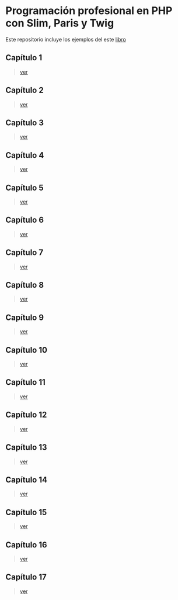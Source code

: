 # Programación profesional en PHP con Slim, Paris y Twig

Este repositorio incluye los ejemplos del este [libro](http://www.marcombo.com/El-gran-libro-de-programacion-php-profesional-con-slim_paris-y-twig_isbn9788426721600.html)

## Capítulo 1

> [ver](https://github.com/jlaso/book-spt-code/tree/master/capitulo-01)

## Capítulo 2

> [ver](https://github.com/jlaso/book-spt-code/tree/master/capitulo-02)

## Capítulo 3

> [ver](https://github.com/jlaso/book-spt-code/tree/master/capitulo-03)

## Capítulo 4

> [ver](https://github.com/jlaso/book-spt-code/tree/master/capitulo-04)

## Capítulo 5

> [ver](https://github.com/jlaso/book-spt-code/tree/master/capitulo-05)

## Capítulo 6

> [ver](https://github.com/jlaso/book-spt-code/tree/master/capitulo-06)

## Capítulo 7

> [ver](https://github.com/jlaso/book-spt-code-conflict-test)

## Capítulo 8

> [ver](https://github.com/jlaso/book-spt-code/tree/master/capitulo-08)

## Capítulo 9

> [ver](https://github.com/jlaso/book-spt-code/tree/master/capitulo-09)

## Capítulo 10

> [ver](https://github.com/jlaso/book-spt-code/tree/master/capitulo-10)

## Capítulo 11

> [ver](https://github.com/jlaso/book-spt-code/tree/master/capitulo-11)

## Capítulo 12

> [ver](https://github.com/jlaso/book-spt-code/tree/master/capitulo-12)

## Capítulo 13

> [ver](https://github.com/jlaso/book-spt-code/tree/master/capitulo-13)

## Capítulo 14

> [ver](https://github.com/jlaso/book-spt-code/tree/master/capitulo-14)

## Capítulo 15

> [ver](https://github.com/jlaso/book-spt-code/tree/master/capitulo-15)

## Capítulo 16

> [ver](https://github.com/jlaso/book-spt-code/tree/master/capitulo-16)

## Capítulo 17

> [ver](https://github.com/jlaso/book-spt-code/tree/master/capitulo-17)

